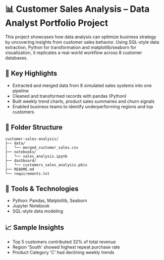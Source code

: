 
# 📊 Customer Sales Analysis – Data Analyst Portfolio Project

This project showcases how data analysis can optimize business strategy by uncovering insights from customer sales behavior. Using SQL-style data extraction, Python for transformation and matplotlib/seaborn for visualization, it replicates a real-world  workflow across 8 customer databases.

## 🧠 Key Highlights

- Extracted and merged data from 8 simulated sales systems into one pipeline
- Cleaned and transformed records with pandas (Python)
- Built weekly trend charts, product sales summaries and churn signals
- Enabled business teams to identify underperforming regions and top customers

## 📁 Folder Structure

```
customer-sales-analysis/
├── data/
│   └── merged_customer_sales.csv
├── notebooks/
│   └── sales_analysis.ipynb
├── dashboard/
│   └── customers_sales_analysis.pbix
├── README.md
└── requirements.txt
```

## 🧰 Tools & Technologies

- Python: Pandas, Matplotlib, Seaborn
- Jupyter Notebook
- SQL-style data modeling

## 📈 Sample Insights

- Top 5 customers contributed 32% of total revenue
- Region 'South' showed highest repeat purchase rate
- Product Category 'C' had declining weekly trends


